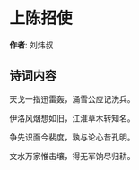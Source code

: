 # 上陈招使

**作者**: 刘炜叔

## 诗词内容

天戈一指迅雷轰，涌雪公应记洗兵。

伊洛风烟想如旧，江淮草木转知名。

争先识面今裴度，孰与论心昔孔明。

文水万家惟击壤，得无军饷尽归耕。

